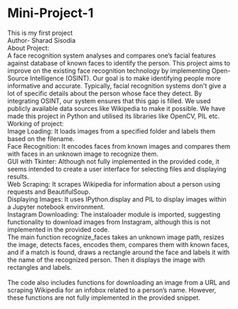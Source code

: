 # Mini-Project-1
This is my first project
<br>
Author- Sharad Sisodia 
<br>
About Project: 
<br>
A face recognition system analyses and compares one’s facial features against database of known faces to identify the person. This project
aims to improve on the existing face recognition technology by implementing Open-Source Intelligence (OSINT). Our goal is to make
identifying people more informative and accurate. Typically, facial recognition systems don't give a lot of specific details about the person whose face they detect. By integrating OSINT, our system ensures that this gap is filled. We used publicly available data sources like Wikipedia to make it possible. We have made this project in Python and utilised its libraries like OpenCV, PIL etc.
<br>
Working of project:
<br>
Image Loading: It loads images from a specified folder and labels them based on the filename.<br>
Face Recognition: It encodes faces from known images and compares them with faces in an unknown image to recognize them.<br>
GUI with Tkinter: Although not fully implemented in the provided code, it seems intended to create a user interface for selecting files and displaying results.<br>
Web Scraping: It scrapes Wikipedia for information about a person using requests and BeautifulSoup.<br>
Displaying Images: It uses IPython.display and PIL to display images within a Jupyter notebook environment.<br>
Instagram Downloading: The instaloader module is imported, suggesting functionality to download images from Instagram, although this is not implemented in the provided code.<br>
The main function recognize_faces takes an unknown image path, resizes the image, detects faces, encodes them, compares them with known faces, and if a match is found, draws a rectangle around the face and labels it with the name of the recognized person. Then it displays the image with rectangles and labels.<br>
<br>
The code also includes functions for downloading an image from a URL and scraping Wikipedia for an infobox related to a person’s name. However, these functions are not fully implemented in the provided snippet.

